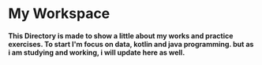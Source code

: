 # My Workspace



#### This Directory is made to show a little about my works and practice exercises. To start I'm focus on data, kotlin and java programming. but as i am studying and working, i will update here as well.
 
